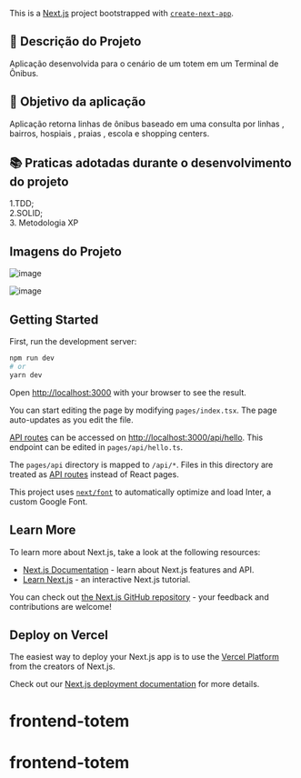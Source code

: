 This is a [Next.js](https://nextjs.org/) project bootstrapped with [`create-next-app`](https://github.com/vercel/next.js/tree/canary/packages/create-next-app).

## 📜 Descrição do Projeto

Aplicação desenvolvida para o cenário de um totem em um Terminal de Ônibus.  



## 📜 Objetivo da aplicação

Aplicação retorna linhas de ônibus baseado em uma consulta por linhas , bairros, hospiais , praias , escola e shopping centers.



## 📚 Praticas adotadas durante o desenvolvimento do projeto

1.TDD; <br/>
2.SOLID; <br/>
3. Metodologia XP

## Imagens do Projeto

![image](https://user-images.githubusercontent.com/85992772/209886862-59035255-df91-4150-92f9-20c05073e92a.png)

![image](https://user-images.githubusercontent.com/85992772/209886875-31ffa25a-e189-4725-8794-8bd4e74f2e58.png)




## Getting Started

First, run the development server:

```bash
npm run dev
# or
yarn dev
```

Open [http://localhost:3000](http://localhost:3000) with your browser to see the result.

You can start editing the page by modifying `pages/index.tsx`. The page auto-updates as you edit the file.

[API routes](https://nextjs.org/docs/api-routes/introduction) can be accessed on [http://localhost:3000/api/hello](http://localhost:3000/api/hello). This endpoint can be edited in `pages/api/hello.ts`.

The `pages/api` directory is mapped to `/api/*`. Files in this directory are treated as [API routes](https://nextjs.org/docs/api-routes/introduction) instead of React pages.

This project uses [`next/font`](https://nextjs.org/docs/basic-features/font-optimization) to automatically optimize and load Inter, a custom Google Font.

## Learn More

To learn more about Next.js, take a look at the following resources:

- [Next.js Documentation](https://nextjs.org/docs) - learn about Next.js features and API.
- [Learn Next.js](https://nextjs.org/learn) - an interactive Next.js tutorial.

You can check out [the Next.js GitHub repository](https://github.com/vercel/next.js/) - your feedback and contributions are welcome!

## Deploy on Vercel

The easiest way to deploy your Next.js app is to use the [Vercel Platform](https://vercel.com/new?utm_medium=default-template&filter=next.js&utm_source=create-next-app&utm_campaign=create-next-app-readme) from the creators of Next.js.

Check out our [Next.js deployment documentation](https://nextjs.org/docs/deployment) for more details.
# frontend-totem
# frontend-totem
